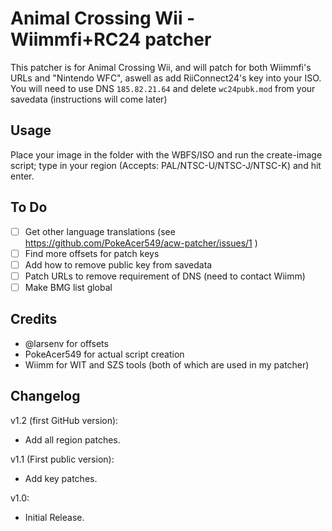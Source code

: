 # Animal Crossing Wii - Wiimmfi+RC24 patcher

This patcher is for Animal Crossing Wii, and will patch for both Wiimmfi's URLs and "Nintendo WFC", aswell as add RiiConnect24's key into your ISO.  
You will need to use DNS `185.82.21.64` and delete `wc24pubk.mod` from your savedata (instructions will come later)  

## Usage
Place your image in the folder with the WBFS/ISO and run the create-image script; type in your region (Accepts: PAL/NTSC-U/NTSC-J/NTSC-K) and hit enter.

## To Do
- [ ] Get other language translations (see https://github.com/PokeAcer549/acw-patcher/issues/1 )
- [ ] Find more offsets for patch keys
- [ ] Add how to remove public key from savedata
- [ ] Patch URLs to remove requirement of DNS (need to contact Wiimm)
- [ ] Make BMG list global

## Credits
- @larsenv for offsets  
- PokeAcer549 for actual script creation  
- Wiimm for WIT and SZS tools (both of which are used in my patcher)  

## Changelog
v1.2 (first GitHub version):
- Add all region patches.

v1.1 (First public version):
- Add key patches.

v1.0:
- Initial Release.